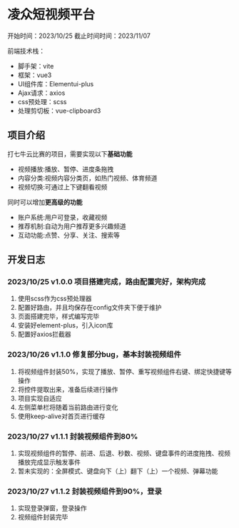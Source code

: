 # 凌众短视频平台
开始时间：2023/10/25
截止时间时间：2023/11/07

前端技术栈：
- 脚手架：vite
- 框架：vue3
- UI组件库：Elementui-plus
- Ajax请求：axios
- css预处理：scss
- 处理剪切板：vue-clipboard3


## 项目介绍
打七牛云比赛的项目，需要实现以下**基础功能**
- 视频播放:播放、暂停、进度条拖拽
- 内容分类:视频内容分类页，如热门视频、体育频道
- 视频切换:可通过上下键翻看视频

同时可以增加**更高级的功能**
- 账户系统:用户可登录，收藏视频
- 推荐机制:自动为用户推荐更多兴趣频道
- 互动功能:点赞、分享、关注、搜索等

## 开发日志
### 2023/10/25 v1.0.0 项目搭建完成，路由配置完好，架构完成
1. 使用scss作为css预处理器
2. 配置好路由，并且均保存在config文件夹下便于维护
3. 页面搭建完毕，样式编写完毕
4. 安装好element-plus，引入icon库
5. 配置好axios拦截器

### 2023/10/26 v1.1.0 修复部分bug，基本封装视频组件
1. 将视频组件封装50%，实现了播放、暂停、重写视频组件右键、绑定快捷键等操作
2. 将控件提取出来，准备后续进行操作
3. 项目实现自适应
4. 左侧菜单栏将随着当前路由进行变化
5. 使用keep-alive对首页进行缓存

### 2023/10/27 v1.1.1 封装视频组件到80%
1. 实现视频组件的暂停、前进、后退、秒数、视频、键盘事件的进度拖拽、视频播放完成显示触发事件
2. 暂未实现的：全屏模式、键盘向下（上）翻下（上）一个视频、弹幕功能

### 2023/10/27 v1.1.2 封装视频组件到90%，登录
1. 实现登录弹窗，登录操作
2. 视频组件封装完毕
